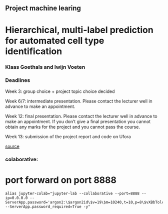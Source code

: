 ## Project machine learing

# Hierarchical, multi-label prediction for automated cell type identification

### Klaas Goethals and Iwijn Voeten

### Deadlines 

Week 3:​ group choice + project topic choice decided

Week 6/7: intermediate presentation.  Please contact the lecturer well in advance to make an appointment.

Week 12: final presentation. Please contact the lecturer well in advance to make an appointment.  If you don’t give a final presentation you cannot obtain any marks for the project and you cannot pass the course.

Week 13:​ submission of the project report and code on Ufora 

[source](https://ufora.ugent.be/d2l/le/content/446158/Home)

### colaborative:
# port forward on port 8888
```
alias jupyter-colab="jupyter-lab --collaborative --port=8888 --ip=0.0.0.0 --ServerApp.password='argon2:\$argon2id\$v=19\$m=10240,t=10,p=8\$vXBbTolcNr+BuyBggEBjCg\$ZLiqVTLZRn6Petn/vgNzzQ' --ServerApp.password_required=True -y"
```
